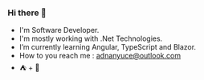 ### Hi there 👋
- I'm Software Developer.
- I'm mostly working with .Net Technologies.
- I’m currently learning Angular, TypeScript and Blazor.
- How to you reach me : adnanyuce@outlook.com
- ⛺ + 🍺
